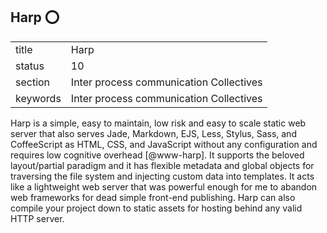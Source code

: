 ## Harp :o:


|          |                                         |
| -------- | --------------------------------------- |
| title    | Harp                                    | 
| status   | 10                                      |
| section  | Inter process communication Collectives |
| keywords | Inter process communication Collectives |



Harp is a simple, easy to maintain, low risk and easy to scale static
web server that also serves Jade, Markdown, EJS, Less, Stylus, Sass,
and CoffeeScript as HTML, CSS, and JavaScript without any
configuration and requires low cognitive overhead [@www-harp]. It
supports the beloved layout/partial paradigm and it has flexible
metadata and global objects for traversing the file system and
injecting custom data into templates. It acts like a lightweight web
server that was powerful enough for me to abandon web frameworks for
dead simple front-end publishing. Harp can also compile your project
down to static assets for hosting behind any valid HTTP server.


     
